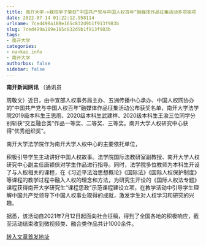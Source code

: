 ```yaml
---
title: 南开大学->我校学子荣获“中国共产党与中国人权百年”融媒体作品征集活动多项奖项 | nankai.info
date: 2022-07-14 01:22:12.958114
urlname: 7ced499a189e165c832d9b1f913f983b
slug: 7ced499a189e165c832d9b1f913f983b
tags: 
- 南开大学
categories:
- nankai.info
- 南开大学
authorbox: false
sidebar: false
---
```

**南开新闻网讯** （通讯员

周敬文）近日，由中宣部人权事务局主办、五洲传播中心承办、中国人权网协办的“中国共产党与中国人权百年”融媒体作品征集活动公布获奖名单，南开大学法学院2019级本科生王思雨、2020级本科生武建祥、2020级本科生王渝三位同学分别斩获“交互融合类”作品一等奖、二等奖、三等奖。南开大学人权研究中心获得“优秀组织奖”。

南开大学法学院作为南开大学人权中心的主要依托单位，
<!--more-->
积极引导学生主动讲好中国人权故事。法学院国际法教研室副教授、南开大学人权研究中心副主任唐颖侠对学生作品进行指导。同时，法学院多位教师为本科生开设了与人权相关的课程，在《习近平法治思想概论》《国际法》《国际人权保护制度》等课程的教学过程中融入人权的理念和方法，为研究生开设的《国际人权法专题》课程获得南开大学研究生“课程思政”示范课程建设立项，在教学活动中引导学生理解中国共产党领导下中国人权事业取得的成就，激发学生对人权学习和研究的兴趣。

据悉，该活动自2021年7月12日起面向社会征稿，得到了全国各地的积极响应，截至活动结束收到微视频类、融合类作品共计1000余件。



[转入文章首发地址](http://news.nankai.edu.cn/ywsd/system/2022/07/11/030052003.shtml)